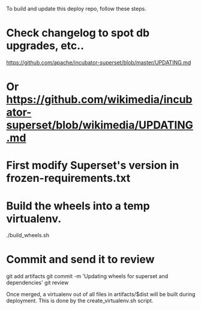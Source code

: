 To build and update this deploy repo, follow these steps.

  # Check changelog to spot db upgrades, etc..
  https://github.com/apache/incubator-superset/blob/master/UPDATING.md
  # Or https://github.com/wikimedia/incubator-superset/blob/wikimedia/UPDATING.md

  # First modify Superset's version in frozen-requirements.txt

  # Build the wheels into a temp virtualenv.
  ./build_wheels.sh

  # Commit and send it to review
  git add artifacts
  git commit -m 'Updating wheels for superset and dependencies'
  git review

Once merged, a virtualenv out of all files in artifacts/$dist will be
built during deployment. This is done by the create_virtualenv.sh script.
